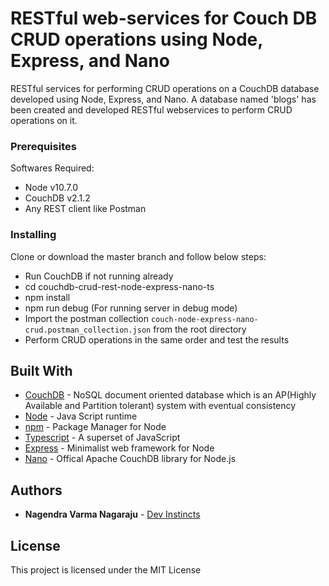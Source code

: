 # RESTful web-services for Couch DB CRUD operations using Node, Express, and Nano
RESTful services for performing CRUD operations on a CouchDB database developed using Node, Express, and Nano.
A database named 'blogs' has been created and developed RESTful webservices to perform CRUD operations on it.
### Prerequisites

Softwares Required:
* Node v10.7.0
* CouchDB v2.1.2
* Any REST client like Postman

### Installing

Clone or download the master branch and follow below steps:
* Run CouchDB if not running already
* cd couchdb-crud-rest-node-express-nano-ts
* npm install
* npm run debug (For running server in debug mode)
* Import the postman collection `couch-node-express-nano-crud.postman_collection.json` from the root directory
* Perform CRUD operations in the same order and test the results

## Built With
* [CouchDB](http://couchdb.apache.org/) - NoSQL document oriented database which is an AP(Highly Available and Partition tolerant) system with eventual consistency
* [Node](https://nodejs.org/en/) - Java Script runtime
* [npm](https://www.npmjs.com/) - Package Manager for Node
* [Typescript](https://www.typescriptlang.org/) - A superset of JavaScript
* [Express](https://expressjs.com/) - Minimalist web framework for Node
* [Nano](https://www.npmjs.com/package/nano) - Offical Apache CouchDB library for Node.js
## Authors

* **Nagendra Varma Nagaraju** - [Dev Instincts](https://devinstincts.com)

## License

This project is licensed under the MIT License

